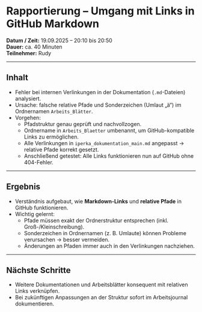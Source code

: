 # Rapportierung – Umgang mit Links in GitHub Markdown

**Datum / Zeit:** 19.09.2025 – 20:10 bis 20:50  
**Dauer:** ca. 40 Minuten  
**Teilnehmer:** Rudy

---

## Inhalt
- Fehler bei internen Verlinkungen in der Dokumentation (`.md`-Dateien) analysiert.
- Ursache: falsche relative Pfade und Sonderzeichen (Umlaut „ä“) im Ordnernamen `Arbeits_Blätter`.
- Vorgehen:
    - Pfadstruktur genau geprüft und nachvollzogen.
    - Ordnername in `Arbeits_Blaetter` umbenannt, um GitHub-kompatible Links zu ermöglichen.
    - Alle Verlinkungen in `iperka_dokumentation_main.md` angepasst → relative Pfade korrekt gesetzt.
    - Anschließend getestet: Alle Links funktionieren nun auf GitHub ohne 404-Fehler.

---

## Ergebnis
- Verständnis aufgebaut, wie **Markdown-Links** und **relative Pfade** in GitHub funktionieren.
- Wichtig gelernt:
    - Pfade müssen exakt der Ordnerstruktur entsprechen (inkl. Groß-/Kleinschreibung).
    - Sonderzeichen in Ordnernamen (z. B. Umlaute) können Probleme verursachen → besser vermeiden.
    - Änderungen an Pfaden immer auch in den Verlinkungen nachziehen.

---

## Nächste Schritte
- Weitere Dokumentationen und Arbeitsblätter konsequent mit relativen Links verknüpfen.
- Bei zukünftigen Anpassungen an der Struktur sofort im Arbeitsjournal dokumentieren.  
